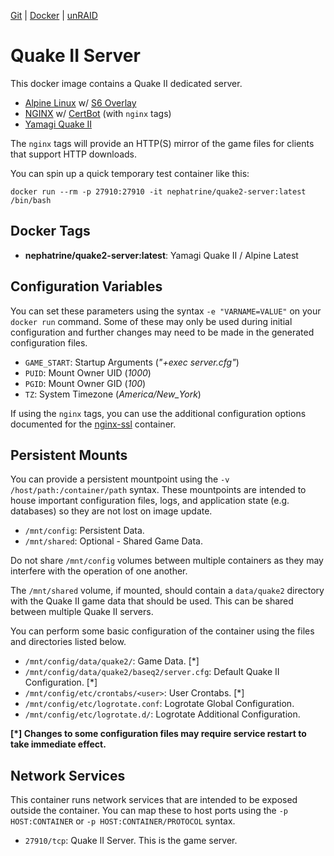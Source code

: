 [Git](https://code.nephatrine.net/NephNET/docker-quake2-yamagi/src/branch/master) |
[Docker](https://hub.docker.com/r/nephatrine/quake2-server/) |
[unRAID](https://code.nephatrine.net/nephatrine/unraid-containers)

# Quake II Server

This docker image contains a Quake II dedicated server.

- [Alpine Linux](https://alpinelinux.org/) w/ [S6 Overlay](https://github.com/just-containers/s6-overlay)
- [NGINX](https://www.nginx.com/) w/ [CertBot](https://certbot.eff.org/) (with ``nginx`` tags)
- [Yamagi Quake II](https://yamagi.org/quake2/)

The ``nginx`` tags will provide an HTTP(S) mirror of the game files for clients
that support HTTP downloads.

You can spin up a quick temporary test container like this:

~~~
docker run --rm -p 27910:27910 -it nephatrine/quake2-server:latest /bin/bash
~~~

## Docker Tags

- **nephatrine/quake2-server:latest**: Yamagi Quake II / Alpine Latest

## Configuration Variables

You can set these parameters using the syntax ``-e "VARNAME=VALUE"`` on your
``docker run`` command. Some of these may only be used during initial
configuration and further changes may need to be made in the generated
configuration files.

- ``GAME_START``: Startup Arguments (*"+exec server.cfg"*)
- ``PUID``: Mount Owner UID (*1000*)
- ``PGID``: Mount Owner GID (*100*)
- ``TZ``: System Timezone (*America/New_York*)

If using the ``nginx`` tags, you can use the additional configuration options
documented for the [nginx-ssl](https://code.nephatrine.net/nephatrine/docker-nginx-ssl)
container.

## Persistent Mounts

You can provide a persistent mountpoint using the ``-v /host/path:/container/path``
syntax. These mountpoints are intended to house important configuration files,
logs, and application state (e.g. databases) so they are not lost on image
update.

- ``/mnt/config``: Persistent Data.
- ``/mnt/shared``: Optional - Shared Game Data.

Do not share ``/mnt/config`` volumes between multiple containers as they may
interfere with the operation of one another.

The ``/mnt/shared`` volume, if mounted, should contain a ``data/quake2``
directory with the Quake II game data that should be used. This can be shared
between multiple Quake II servers.

You can perform some basic configuration of the container using the files and
directories listed below.

- ``/mnt/config/data/quake2/``: Game Data. [*]
- ``/mnt/config/data/quake2/baseq2/server.cfg``: Default Quake II Configuration. [*]
- ``/mnt/config/etc/crontabs/<user>``: User Crontabs. [*]
- ``/mnt/config/etc/logrotate.conf``: Logrotate Global Configuration.
- ``/mnt/config/etc/logrotate.d/``: Logrotate Additional Configuration.

**[*] Changes to some configuration files may require service restart to take
immediate effect.**

## Network Services

This container runs network services that are intended to be exposed outside
the container. You can map these to host ports using the ``-p HOST:CONTAINER``
or ``-p HOST:CONTAINER/PROTOCOL`` syntax.

- ``27910/tcp``: Quake II Server. This is the game server.
